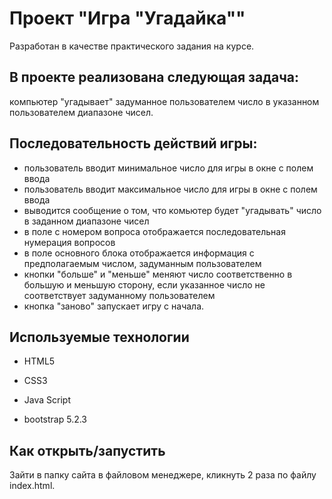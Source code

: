 # Проект "Игра "Угадайка""

Разработан в качестве практического задания на курсе.

## В проекте реализована следующая задача: 

компьютер "угадывает" задуманное пользователем число в указанном пользователем диапазоне чисел.

## Последовательность действий игры:

* пользователь вводит минимальное число для игры в окне с полем ввода
* пользователь вводит максимальное число для игры в окне с полем ввода
* выводится сообщение о том, что комьютер будет "угадывать" число в заданном диапазоне чисел
* в поле с номером вопроса отображается последовательная нумерация вопросов
* в поле основного блока отображается информация с предполагаемым числом, задуманным пользователем
* кнопки "больше" и "меньше" меняют число соответственно в большую и меньшую сторону, если указанное число не соответствует задуманному пользователем
* кнопка "заново" запускает игру с начала. 


## Используемые технологии

* HTML5

* CSS3 

* Java Script

* bootstrap 5.2.3


## Как открыть/запустить

Зайти в папку сайта в файловом менеджере, кликнуть 2 раза по файлу index.html.